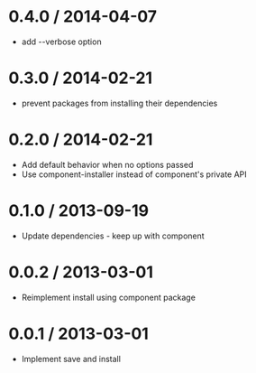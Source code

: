 
0.4.0 / 2014-04-07
==================

 * add --verbose option

0.3.0 / 2014-02-21
==================

 * prevent packages from installing their dependencies

0.2.0 / 2014-02-21
==================

 * Add default behavior when no options passed
 * Use component-installer instead of component's private API

0.1.0 / 2013-09-19 
==================

 * Update dependencies - keep up with component

0.0.2 / 2013-03-01 
==================

 * Reimplement install using component package

0.0.1 / 2013-03-01 
==================

 * Implement save and install
